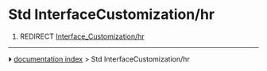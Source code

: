 # Std InterfaceCustomization/hr
1.  REDIRECT [Interface_Customization/hr](Interface_Customization/hr.md)



---
⏵ [documentation index](../README.md) > Std InterfaceCustomization/hr
